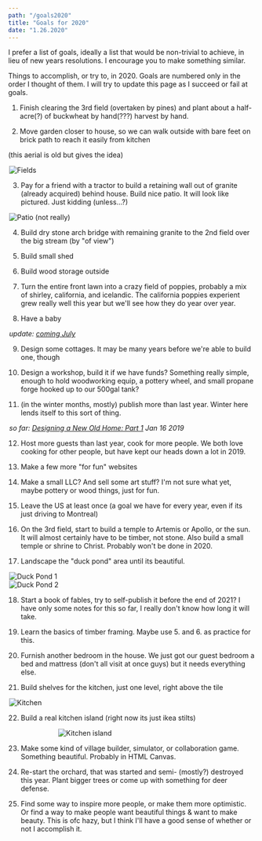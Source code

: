 ```yaml
---
path: "/goals2020"
title: "Goals for 2020"
date: "1.26.2020"
---
```


I prefer a list of goals, ideally a list that would be non-trivial to achieve, in lieu of new years resolutions.
I encourage you to make something similar.

Things to accomplish, or try to, in 2020. Goals are numbered only in the order I thought of them. I will try to update this page as I succeed or fail at goals.

1. Finish clearing the 3rd field (overtaken by pines) and plant about a half-acre(?) of buckwheat by hand(???) harvest by hand.

2. Move garden closer to house, so we can walk outside with bare feet on brick path to reach it easily from kitchen

(this aerial is old but gives the idea)

<div style="max-width: 500px; margin: auto;">
<img src="../images/posts/goals2020/fields.jpg" alt="Fields" title="Fields" />
<div>

3. Pay for a friend with a tractor to build a retaining wall out of granite (already acquired) behind house. Build nice patio. It will look like pictured. Just kidding (unless...?)

<div style="max-width: 500px; margin: auto;">
<img src="../images/posts/goals2020/patio.jpg" alt="Patio (not really)" title="Patio (not really)" />
<div>

4. Build dry stone arch bridge with remaining granite to the 2nd field over the big stream (by "of view")

5. Build small shed

6. Build wood storage outside

7. Turn the entire front lawn into a crazy field of poppies, probably a mix of shirley, california, and icelandic. The california poppies experient grew really well this year but we'll see how they do year over year.

8. Have a baby

*update: [coming July](https://twitter.com/simonsarris/status/1215265380677058563)*

9. Design some cottages. It may be many years before we're able to build one, though

10. Design a workshop, build it if we have funds? Something really simple, enough to hold woodworking equip, a pottery wheel, and small propane forge hooked up to our 500gal tank?

11. (in the winter months, mostly) publish more than last year. Winter here lends itself to this sort of thing.

*so far: [Designing a New Old Home: Part 1](https://medium.com/@simon.sarris/designing-a-new-old-home-part-1-cf298b58ed41) Jan 16 2019*

12. Host more guests than last year, cook for more people. We both love cooking for other people, but have kept our heads down a lot in 2019.

13. Make a few more "for fun" websites

14. Make a small LLC? And sell some art stuff? I'm not sure what yet, maybe pottery or wood things, just for fun.

15. Leave the US at least once (a goal we have for every year, even if its just driving to Montreal)

16. On the 3rd field, start to build a temple to Artemis or Apollo, or the sun. It will almost certainly have to be timber, not stone. Also build a small temple or shrine to Christ. Probably won't be done in 2020.

17. Landscape the "duck pond" area until its beautiful.

<div class="row">
  <div class="column">
    <div>
      <img src="../images/posts/goals2020/duckpond1.jpg" alt="Duck Pond 1" title="Duck Pond 1" />
    </div>
  </div>
  <div class="column">
    <div>
      <img src="../images/posts/goals2020/duckpond2.jpg" alt="Duck Pond 2" title="Duck Pond 2" />
    </div>
  </div>
</div>

18. Start a book of fables, try to self-publish it before the end of 2021? I have only some notes for this so far, I really don't know how long it will take.

19. Learn the basics of timber framing. Maybe use 5. and 6. as practice for this.

20. Furnish another bedroom in the house. We just got our guest bedroom a bed and mattress (don't all visit at once guys) but it needs everything else.

21. Build shelves for the kitchen, just one level, right above the tile

<div style="max-width: 500px; margin: auto;">
  <img src="../images/posts/goals2020/kitchen.jpg" alt="Kitchen" />
</div>


22. Build a real kitchen island (right now its just ikea stilts)

<div style="max-width: 300px; margin: auto;">
  <img src="../images/posts/goals2020/island.jpg" alt="Kitchen island" style="max-height: 400px;" />
</div>

23. Make some kind of village builder, simulator, or collaboration game. Something beautiful. Probably in HTML Canvas.

24. Re-start the orchard, that was started and semi- (mostly?) destroyed this year. Plant bigger trees or come up with something for deer defense.

25. Find some way to inspire more people, or make them more optimistic. Or find a way to make people want beautiful things & want to make beauty. This is ofc hazy, but I think I'll have a good sense of whether or not I accomplish it.